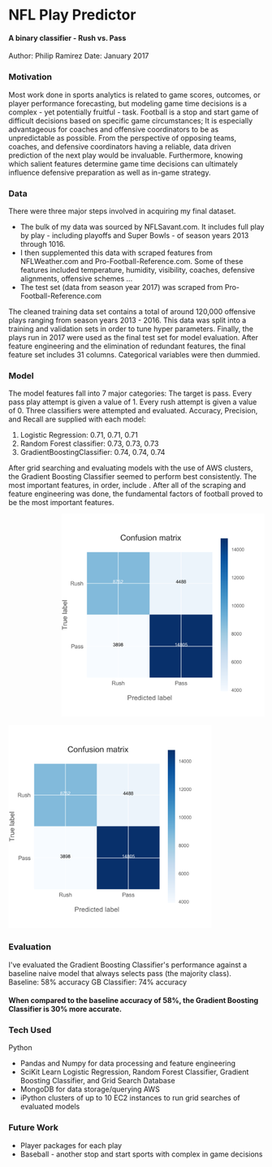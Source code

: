 # NFL Play Predictor
#### A binary classifier - Rush vs. Pass

Author: Philip Ramirez 
Date: January 2017

### Motivation
Most work done in sports analytics is related to game scores, outcomes, or player performance forecasting, but modeling game time decisions is a complex - yet potentially fruitful - task. Football is a stop and start game of difficult decisions based on specific game circumstances; It is especially advantageous for coaches and offensive coordinators to be as unpredictable as possible. From the perspective of opposing teams, coaches, and defensive coordinators having a reliable, data driven prediction of the next play would be invaluable. Furthermore, knowing which salient features determine game time decisions can ultimately influence defensive preparation as well as in-game strategy.

### Data
There were three major steps involved in acquiring my final dataset.
* The bulk of my data was sourced by NFLSavant.com. It includes full play by play - including playoffs and Super Bowls - of season years 2013 through 1016.
* I then supplemented this data with scraped features from NFLWeather.com and Pro-Football-Reference.com. Some of these features included temperature, humidity, visibility, coaches, defensive alignments, offensive schemes ...
* The test set (data from season year 2017) was scraped from Pro-Football-Reference.com

The cleaned training data set contains a total of around 120,000 offensive plays ranging from season years 2013 - 2016. This data was split into a training and validation sets in order to tune hyper parameters. Finally, the plays run in 2017 were used as the final test set for model evaluation. After feature engineering and the elimination of redundant features, the final feature set includes 31 columns. Categorical variables were then dummied.

### Model
The model features fall into 7 major categories:
The target is pass. Every pass play attempt is given a value of 1. Every rush attempt is given a value of 0.
Three classifiers were attempted and evaluated. Accuracy, Precision, and Recall are supplied with each model:
  1. Logistic Regression:         0.71, 0.71, 0.71
  2. Random Forest classifier:    0.73, 0.73, 0.73
  3. GradientBoostingClassifier:  0.74, 0.74, 0.74

After grid searching and evaluating models with the use of AWS clusters, the Gradient Boosting Classifier seemed to perform best consistently. The most important features, in order, include <top ten>. After all of the scraping and feature engineering was done, the fundamental factors of football proved to be the most important features.

<p align="right"><img src="https://github.com/philiprami/NFL_play_predictor/blob/master/img/confusion_matrix.png" width="400" height="400"></p>
<p align="left"><img src="https://github.com/philiprami/NFL_play_predictor/blob/master/img/confusion_matrix.png" width="400" height="400"></p>

### Evaluation
I've evaluated the Gradient Boosting Classifier's performance against a baseline naive model that always selects pass (the majority class).   
  Baseline: 58% accuracy
  GB Classifier: 74% accuracy

<classification report> <confusion matrixw>

#### When compared to the baseline accuracy of 58%, the Gradient Boosting Classifier is 30% more accurate.

### Tech Used
Python
* Pandas and Numpy for data processing and feature engineering
* SciKit Learn Logistic Regression, Random Forest Classifier, Gradient Boosting Classifier, and Grid Search
Database
* MongoDB for data storage/querying
AWS
* iPython clusters of up to 10 EC2 instances to run grid searches of evaluated models

### Future Work
* Player packages for each play
* Baseball - another stop and start sports with complex in game decisions
